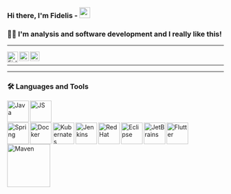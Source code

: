 ### Hi there, I'm Fidelis - <img src="https://media.giphy.com/media/hvRJCLFzcasrR4ia7z/giphy.gif" width="25px" height="25px">
### 🧔🏻 I'm analysis and software development and I really like this!

<!-- Spacer Horizontal -->
----------------------
<p>
<a href="mailto:fidelis.solucoes@gmail.com">
  <img align="left" alt="Fidelis | Gmail" width="25px" src="https://upload.wikimedia.org/wikipedia/commons/7/7e/Gmail_icon_%282020%29.svg" />
</a>

<a href="https://www.linkedin.com/in/fidelis-guimaraes/">
  <img align="left" alt="Fidelis Guimarães | LinkedIN" width="22px" src="https://www.freeiconspng.com/uploads/linkedin-logo-0.png" />
</a>

<a href="https://www.instagram.com/guimaraesfidelis">
  <img align="left" alt="Fidelis Guimarães | Instagram" width="22px" src="https://upload.wikimedia.org/wikipedia/commons/9/96/Instagram.svg" />
</a><br>
</p>

<!-- Spacer Horizontal -->
----------------------


<!-- Spacer Horizontal -->
----------------------

### 🛠 Languages and Tools
<!-- Editors -->
<!-- java -->
<img align="left" alt="Java" width="50px" src="https://www.vectorlogo.zone/logos/java/java-icon.svg" />
<!-- js -->
<img align="left" alt="JS" height="50px" src="https://i.pinimg.com/736x/28/75/3d/28753ddf79d70042ba86564947e13bf5.jpg" />

<br>
<br>
<br>
<img align="left" alt="Spring" height="50px" src="https://www.vectorlogo.zone/logos/springio/springio-icon.svg" />
<img align="left" alt="Docker" height="50px" src="https://www.vectorlogo.zone/logos/docker/docker-icon.svg" />
<img align="left" alt="Kubernates" height="50px" src="https://www.vectorlogo.zone/logos/kubernetes/kubernetes-icon.svg" />
<img align="left" alt="Jenkins" height="50px" src="https://www.vectorlogo.zone/logos/jenkins/jenkins-icon.svg" />
<img align="left" alt="RedHat" height="50px" src="https://www.vectorlogo.zone/logos/redhat/redhat-icon.svg" />
<img align="left" alt="Eclipse" height="50px" src="https://www.vectorlogo.zone/logos/eclipse/eclipse-icon.svg" />
<img align="left" alt="JetBrains" height="50px" src="https://www.vectorlogo.zone/logos/jetbrains/jetbrains-icon.svg" />
<img align="left" alt="Flutter" height="50px" src="https://i.pinimg.com/originals/44/51/b1/4451b16f14d94961bbc5a1a29c2d3459.jpg" />
<img align="left" alt="Maven" width="100px" src="https://miro.medium.com/max/743/1*M7gYkSDwC5ny9SxxBwzozA.png" />



[gmail]: mailto:fidelis.solucoes@gmail.com
[instagram]: https://instagram.com/guimaraesfidelis
[linkedin]: https://linkedin.com/in/fidelis-guimaraes




